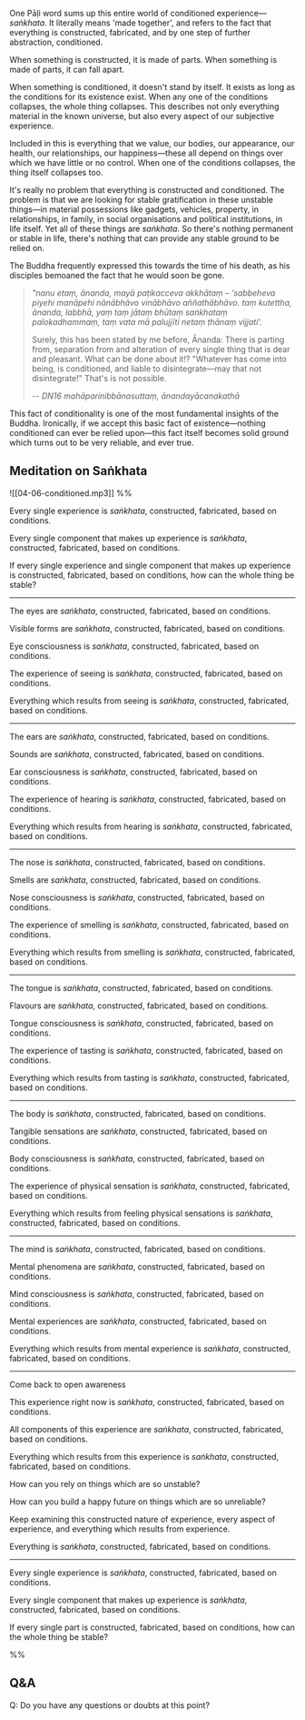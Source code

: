 One Pāḷi word sums up this entire world of conditioned experience—*saṅkhata*. It literally means 'made together', and refers to the fact that everything is constructed, fabricated, and by one step of further abstraction, conditioned.

When something is constructed, it is made of parts. When something is made of parts, it can fall apart.

When something is conditioned, it doesn't stand by itself. It exists as long as the conditions for its existence exist. When any one of the conditions collapses, the whole thing collapses. This describes not only everything material in the known universe, but also every aspect of our subjective experience.

Included in this is everything that we value, our bodies, our appearance, our health, our relationships, our happiness—these all depend on things over which we have little or no control. When one of the conditions collapses, the thing itself collapses too.

It's really no problem that everything is constructed and conditioned. The problem is that we are looking for stable gratification in these unstable things—in material possessions like gadgets, vehicles, property, in relationships, in family, in social organisations and political institutions, in life itself. Yet all of these things are *saṅkhata*. So there's nothing permanent or stable in life, there's nothing that can provide any stable ground to be relied on.

The Buddha frequently expressed this towards the time of his death, as his disciples bemoaned the fact that he would soon be gone.

> *"nanu etaṃ, ānanda, mayā paṭikacceva akkhātaṃ – ‘sabbeheva piyehi manāpehi nānābhāvo vinābhāvo aññathābhāvo. taṃ kutettha, ānanda, labbhā, yaṃ taṃ jātaṃ bhūtaṃ saṅkhataṃ palokadhammaṃ, taṃ vata mā palujjīti netaṃ ṭhānaṃ vijjati’.*
> 
> Surely, this has been stated by me before, Ānanda: There is parting from, separation from and alteration of every single thing that is dear and pleasant. What can be done about it!? "Whatever has come into being, is conditioned, and liable to disintegrate—may that not disintegrate!" That's is not possible.
> 
> -- *DN16 mahāparinibbānasuttaṃ, ānandayācanakathā*

This fact of conditionality is one of the most fundamental insights of the Buddha. Ironically, if we accept this basic fact of existence—nothing conditioned can ever be relied upon—this fact itself becomes solid ground which turns out to be very reliable, and ever true.
## Meditation on Saṅkhata

![[04-06-conditioned.mp3]]
%%

Every single experience is *saṅkhata*, constructed, fabricated, based on conditions.

Every single component that makes up experience is *saṅkhata*, constructed, fabricated, based on conditions.

If every single experience and single component that makes up experience is constructed, fabricated, based on conditions, how can the whole thing be stable?

---
The eyes are *saṅkhata*, constructed, fabricated, based on conditions.

Visible forms are *saṅkhata*, constructed, fabricated, based on conditions.

Eye consciousness is *saṅkhata*, constructed, fabricated, based on conditions.

The experience of seeing is *saṅkhata*, constructed, fabricated, based on conditions.

Everything which results from seeing is *saṅkhata*, constructed, fabricated, based on conditions.

---
The ears are *saṅkhata*, constructed, fabricated, based on conditions.

Sounds are *saṅkhata*, constructed, fabricated, based on conditions.

Ear consciousness is *saṅkhata*, constructed, fabricated, based on conditions.

The experience of hearing is *saṅkhata*, constructed, fabricated, based on conditions.

Everything which results from hearing is *saṅkhata*, constructed, fabricated, based on conditions.

---
The nose is *saṅkhata*, constructed, fabricated, based on conditions.

Smells are *saṅkhata*, constructed, fabricated, based on conditions.

Nose consciousness is *saṅkhata*, constructed, fabricated, based on conditions.

The experience of smelling is *saṅkhata*, constructed, fabricated, based on conditions.

Everything which results from smelling is *saṅkhata*, constructed, fabricated, based on conditions.

---
The tongue is *saṅkhata*, constructed, fabricated, based on conditions.

Flavours are *saṅkhata*, constructed, fabricated, based on conditions.

Tongue consciousness is *saṅkhata*, constructed, fabricated, based on conditions.

The experience of tasting is *saṅkhata*, constructed, fabricated, based on conditions.

Everything which results from tasting is *saṅkhata*, constructed, fabricated, based on conditions.

---
The body is *saṅkhata*, constructed, fabricated, based on conditions.

Tangible sensations are *saṅkhata*, constructed, fabricated, based on conditions.

Body consciousness is *saṅkhata*, constructed, fabricated, based on conditions.

The experience of physical sensation is *saṅkhata*, constructed, fabricated, based on conditions.

Everything which results from feeling physical sensations is *saṅkhata*, constructed, fabricated, based on conditions.

---
The mind is *saṅkhata*, constructed, fabricated, based on conditions.

Mental phenomena are *saṅkhata*, constructed, fabricated, based on conditions.

Mind consciousness is *saṅkhata*, constructed, fabricated, based on conditions.

Mental experiences are *saṅkhata*, constructed, fabricated, based on conditions.

Everything which results from mental experience is *saṅkhata*, constructed, fabricated, based on conditions.

---
Come back to open awareness

This experience right now is *saṅkhata*, constructed, fabricated, based on conditions.

All components of this experience are *saṅkhata*, constructed, fabricated, based on conditions.

Everything which results from this experience is *saṅkhata*, constructed, fabricated, based on conditions.

How can you rely on things which are so unstable?

How can you build a happy future on things which are so unreliable? 

Keep examining this constructed nature of experience, every aspect of experience, and everything which results from experience.

Everything is *saṅkhata*, constructed, fabricated, based on conditions.

---

Every single experience is *saṅkhata*, constructed, fabricated, based on conditions.

Every single component that makes up experience is *saṅkhata*, constructed, fabricated, based on conditions.

If every single part is constructed, fabricated, based on conditions, how can the whole thing be stable?

%%

## Q&A

Q: Do you have any questions or doubts at this point?



